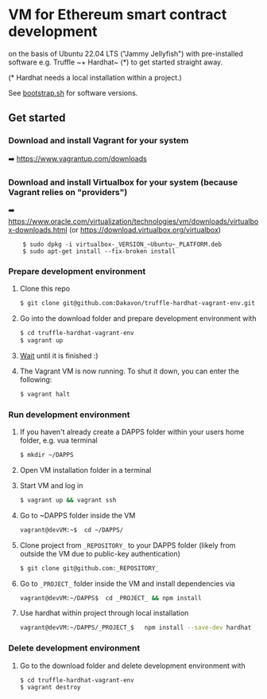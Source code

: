 # VM for Ethereum smart contract development
on the basis of Ubuntu 22.04 LTS ("Jammy Jellyfish") with pre-installed software e.g. Truffle ~+ Hardhat~ (\*) to get started straight away.

(\* Hardhat needs a local installation within a project.)

See [bootstrap.sh](bootstrap.sh) for software versions.

## Get started
### Download and install Vagrant for your system
:arrow_right: https://www.vagrantup.com/downloads
### Download and install Virtualbox for your system (because Vagrant relies on "providers")
:arrow_right: https://www.oracle.com/virtualization/technologies/vm/downloads/virtualbox-downloads.html (or https://download.virtualbox.org/virtualbox)

        $ sudo dpkg -i virtualbox-_VERSION_~Ubuntu~_PLATFORM.deb
        $ sudo apt-get install --fix-broken install


### Prepare development environment

1. Clone this repo
    ```sh
    $ git clone git@github.com:Dakavon/truffle-hardhat-vagrant-env.git
    ```

2. Go into the download folder and prepare development environment with
    ```sh
    $ cd truffle-hardhat-vagrant-env
    $ vagrant up
    ```

3. [Wait](https://www.youtube.com/watch?v=VBlFHuCzPgY) until it is finished :)

4. The Vagrant VM is now running. To shut it down, you can enter the following:
    ```sh
    $ vagrant halt
    ```


### Run development environment

1. If you haven't already create a DAPPS folder within your users home folder, e.g. vua terminal
    ```sh
    $ mkdir ~/DAPPS
    ```

2. Open VM installation folder in a terminal

3. Start VM and log in
    ```sh
    $ vagrant up && vagrant ssh
    ```

4. Go to ~DAPPS folder inside the VM
    ```sh
    vagrant@devVM:~$  cd ~/DAPPS/
    ```

5. Clone project from `_REPOSITORY_` to your DAPPS folder (likely from outside the VM due to public-key authentication)
    ```sh
    $ git clone git@github.com:_REPOSITORY_
    ```

6. Go to `_PROJECT_` folder inside the VM and install dependencies via
    ```sh
    vagrant@devVM:~/DAPPS$  cd _PROJECT_ && npm install
    ```

7. Use hardhat within project through local installation
    ```sh
    vagrant@devVM:~/DAPPS/_PROJECT_$   npm install --save-dev hardhat
    ```


### Delete development environment

1. Go to the download folder and delete development environment with
    ```sh
    $ cd truffle-hardhat-vagrant-env
    $ vagrant destroy
    ```